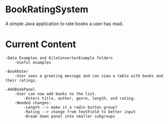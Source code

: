 # BookRatingSystem
 A simple Java application to rate books a user has read.

# Current Content
    -Data Examples and KiloConverterExample folders
        -Useful examples

    -BookRater
        -User sees a greeting message and can view a table with books and their ratings.

    -AddBookPanel
        -User can now add books to the list.
            -Enters title, author, genre, length, and rating.
        -Needed changes: 
            -Length --> make it a radio button group?
            -Rating --> change from TextField to better input
            -Break down panel into smaller subgroups
